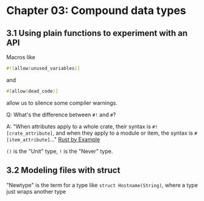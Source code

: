 # Chapter 03: Compound data types

## 3.1 Using plain functions to experiment with an API

Macros like

```rs
#![allow(unused_variables)]
```

and

```rs
#[allow(dead_code)]
```

allow us to silence some compiler warnings.

Q: What's the difference between `#!` and `#`?

A: "When attributes apply to a whole crate, their syntax is `#![crate_attribute]`, and when they apply to a module or item, the syntax is `#[item_attribute]`..." [Rust by Example](https://doc.rust-lang.org/rust-by-example/attribute.html)

`()` is the "Unit" type, `!` is the "Never" type.

## 3.2 Modeling files with struct

"Newtype" is the term for a type like `struct Hostname(String)`, where a type just wraps another type